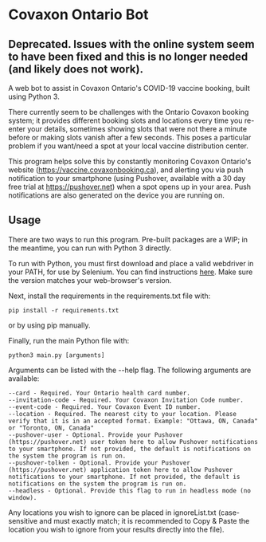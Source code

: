# Covaxon Ontario Bot
## Deprecated. Issues with the online system seem to have been fixed and this is no longer needed (and likely does not work).
A web bot to assist in Covaxon Ontario's COVID-19 vaccine booking, built using Python 3.
  
There currently seem to be challenges with the Ontario Covaxon booking system; it provides different booking slots and locations every time you re-enter your details, sometimes showing slots that were not there a minute before or making slots vanish after a few seconds. This poses a particular problem if you want/need a spot at your local vaccine distribution center.

This program helps solve this by constantly monitoring Covaxon Ontario's website (https://vaccine.covaxonbooking.ca), and alerting you via push notification to your smartphone (using Pushover, available with a 30 day free trial at https://pushover.net) when a spot opens up in your area. Push notifications are also generated on the device you are running on.

## Usage

There are two ways to run this program. Pre-built packages are a WIP; in the meantime, you can run with Python 3 directly.

To run with Python, you must first download and place a valid webdriver in your PATH, for use by Selenium. You can find instructions [here](https://selenium-python.readthedocs.io/installation.html#drivers). Make sure the version matches your web-browser's version.

Next, install the requirements in the requirements.txt file with:
```
pip install -r requirements.txt
```
or by using pip manually.

Finally, run the main Python file with:
```
python3 main.py [arguments]
```

Arguments can be listed with the --help flag. The following arguments are available:
```
--card - Required. Your Ontario health card number.
--invitation-code - Required. Your Covaxon Invitation Code number.
--event-code - Required. Your Covaxon Event ID number.
--location - Required. The nearest city to your location. Please verify that it is in an accepted format. Example: "Ottawa, ON, Canada" or "Toronto, ON, Canada"
--pushover-user - Optional. Provide your Pushover (https://pushover.net) user token here to allow Pushover notifications to your smartphone. If not provided, the default is notifications on the system the program is run on.
--pushover-tolken - Optional. Provide your Pushover (https://pushover.net) application token here to allow Pushover notifications to your smartphone. If not provided, the default is notifications on the system the program is run on.
--headless - Optional. Provide this flag to run in headless mode (no window).
```

Any locations you wish to ignore can be placed in ignoreList.txt (case-sensitive and must exactly match; it is recommended to Copy & Paste the location you wish to ignore from your results directly into the file).
